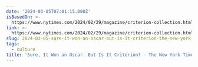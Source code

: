 ```yaml
---
date: '2024-03-05T07:01:15.000Z'
isBasedOn: >-
  https://www.nytimes.com/2024/02/29/magazine/criterion-collection.html?src=longreads
link: >-
  https://www.nytimes.com/2024/02/29/magazine/criterion-collection.html?src=longreads
slug: 2024-03-05-sure-it-won-an-oscar-but-is-it-criterion-the-new-york-times
tags:
  - culture
title: 'Sure, It Won an Oscar. But Is It Criterion? - The New York Times'
---
```


